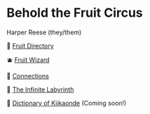 # Behold the Fruit Circus
Harper Reese (they/them)

🍓 [Fruit Directory](https://fruit-circus.github.io/fruit-directory/home.html)

🫐 [Fruit Wizard](https://fruit-circus.github.io/fruit_wizard.html)

🍋 [Connections](https://fruit-circus.github.io/connections.html)

🍑 [The Infinite Labyrinth](https://fruit-circus.github.io/the-infinite-labyrinth/labyrinth.html) 

🥝 [Dictionary of Kiikaonde](https://fruit-circus.github.io/kiikaonde-dictionary.html) (Coming soon!)
